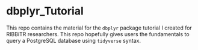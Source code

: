 # dbplyr_Tutorial
This repo contains the material for the `dbplyr` package tutorial I created for RIBBiTR researchers. This repo hopefully gives users the fundamentals to query a PostgreSQL database using `tidyverse` syntax.
